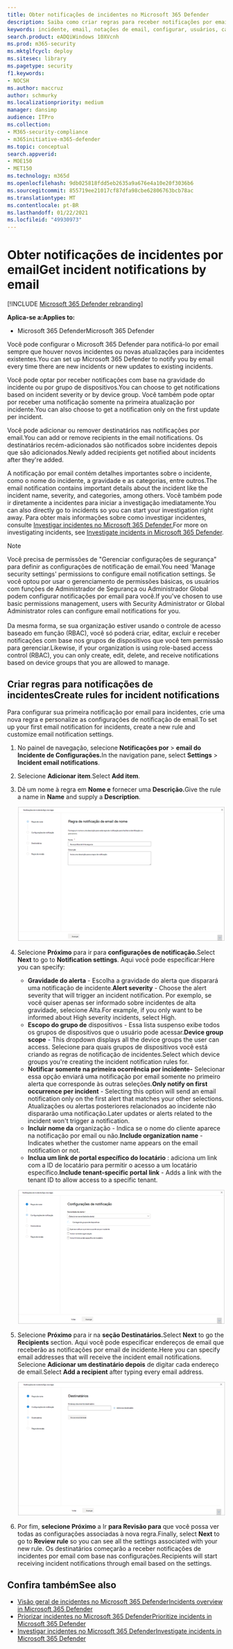 ```yaml
---
title: Obter notificações de incidentes no Microsoft 365 Defender
description: Saiba como criar regras para receber notificações por email sobre incidentes no Microsoft 365 Defender
keywords: incidente, email, notações de email, configurar, usuários, caixa de correio, email, incidentes
search.product: eADQiWindows 10XVcnh
ms.prod: m365-security
ms.mktglfcycl: deploy
ms.sitesec: library
ms.pagetype: security
f1.keywords:
- NOCSH
ms.author: maccruz
author: schmurky
ms.localizationpriority: medium
manager: dansimp
audience: ITPro
ms.collection:
- M365-security-compliance
- m365initiative-m365-defender
ms.topic: conceptual
search.appverid:
- MOE150
- MET150
ms.technology: m365d
ms.openlocfilehash: 9db025818fdd5eb2635a9a676e4a10e20f3036b6
ms.sourcegitcommit: 855719ee21017cf87dfa98cbe62806763bcb78ac
ms.translationtype: MT
ms.contentlocale: pt-BR
ms.lasthandoff: 01/22/2021
ms.locfileid: "49930973"
---
```

# <a name="get-incident-notifications-by-email"></a><span data-ttu-id="7baab-104">Obter notificações de incidentes por email</span><span class="sxs-lookup"><span data-stu-id="7baab-104">Get incident notifications by email</span></span>

[!INCLUDE [Microsoft 365 Defender rebranding](../includes/microsoft-defender.md)]


<span data-ttu-id="7baab-105">**Aplica-se a:**</span><span class="sxs-lookup"><span data-stu-id="7baab-105">**Applies to:**</span></span>
- <span data-ttu-id="7baab-106">Microsoft 365 Defender</span><span class="sxs-lookup"><span data-stu-id="7baab-106">Microsoft 365 Defender</span></span>

<span data-ttu-id="7baab-107">Você pode configurar o Microsoft 365 Defender para notificá-lo por email sempre que houver novos incidentes ou novas atualizações para incidentes existentes.</span><span class="sxs-lookup"><span data-stu-id="7baab-107">You can set up Microsoft 365 Defender to notify you by email every time there are new incidents or new updates to existing incidents.</span></span> 

<span data-ttu-id="7baab-108">Você pode optar por receber notificações com base na gravidade do incidente ou por grupo de dispositivos.</span><span class="sxs-lookup"><span data-stu-id="7baab-108">You can choose to get notifications based on incident severity or by device group.</span></span> <span data-ttu-id="7baab-109">Você também pode optar por receber uma notificação somente na primeira atualização por incidente.</span><span class="sxs-lookup"><span data-stu-id="7baab-109">You can also choose to get a notification only on the first update per incident.</span></span>

<span data-ttu-id="7baab-110">Você pode adicionar ou remover destinatários nas notificações por email.</span><span class="sxs-lookup"><span data-stu-id="7baab-110">You can add or remove recipients in the email notifications.</span></span> <span data-ttu-id="7baab-111">Os destinatários recém-adicionados são notificados sobre incidentes depois que são adicionados.</span><span class="sxs-lookup"><span data-stu-id="7baab-111">Newly added recipients get notified about incidents after they're added.</span></span> 

<span data-ttu-id="7baab-112">A notificação por email contém detalhes importantes sobre o incidente, como o nome do incidente, a gravidade e as categorias, entre outros.</span><span class="sxs-lookup"><span data-stu-id="7baab-112">The email notification contains important details about the incident like the incident name, severity, and categories, among others.</span></span> <span data-ttu-id="7baab-113">Você também pode ir diretamente a incidentes para iniciar a investigação imediatamente.</span><span class="sxs-lookup"><span data-stu-id="7baab-113">You can also directly go to incidents so you can start your investigation right away.</span></span> <span data-ttu-id="7baab-114">Para obter mais informações sobre como investigar incidentes, consulte [Investigar incidentes no Microsoft 365 Defender.](https://docs.microsoft.com/microsoft-365/security/mtp/investigate-incidents)</span><span class="sxs-lookup"><span data-stu-id="7baab-114">For more on investigating incidents, see [Investigate incidents in Microsoft 365 Defender](https://docs.microsoft.com/microsoft-365/security/mtp/investigate-incidents).</span></span>

>[!NOTE]
><span data-ttu-id="7baab-115">Você precisa de permissões de "Gerenciar configurações de segurança" para definir as configurações de notificação de email.</span><span class="sxs-lookup"><span data-stu-id="7baab-115">You need 'Manage security settings' permissions to configure email notification settings.</span></span> <span data-ttu-id="7baab-116">Se você optou por usar o gerenciamento de permissões básicas, os usuários com funções de Administrador de Segurança ou Administrador Global podem configurar notificações por email para você.</span><span class="sxs-lookup"><span data-stu-id="7baab-116">If you've chosen to use basic permissions management, users with Security Administrator or Global Administrator roles can configure email notifications for you.</span></span> <br> <br>
<span data-ttu-id="7baab-117">Da mesma forma, se sua organização estiver usando o controle de acesso baseado em função (RBAC), você só poderá criar, editar, excluir e receber notificações com base nos grupos de dispositivos que você tem permissão para gerenciar.</span><span class="sxs-lookup"><span data-stu-id="7baab-117">Likewise, if your organization is using role-based access control (RBAC), you can only create, edit, delete, and receive notifications based on device groups that you are allowed to manage.</span></span>

## <a name="create-rules-for-incident-notifications"></a><span data-ttu-id="7baab-118">Criar regras para notificações de incidentes</span><span class="sxs-lookup"><span data-stu-id="7baab-118">Create rules for incident notifications</span></span>

<span data-ttu-id="7baab-119">Para configurar sua primeira notificação por email para incidentes, crie uma nova regra e personalize as configurações de notificação de email.</span><span class="sxs-lookup"><span data-stu-id="7baab-119">To set up your first email notification for incidents, create a new rule and customize email notification settings.</span></span>

1. <span data-ttu-id="7baab-120">No painel de navegação, selecione **Notificações por**  >  **email do Incidente de Configurações.**</span><span class="sxs-lookup"><span data-stu-id="7baab-120">In the navigation pane, select **Settings** > **Incident email notifications**.</span></span>
2. <span data-ttu-id="7baab-121">Selecione **Adicionar item**.</span><span class="sxs-lookup"><span data-stu-id="7baab-121">Select **Add item**.</span></span>
3. <span data-ttu-id="7baab-122">Dê um nome à regra em **Nome e** fornecer uma **Descrição.**</span><span class="sxs-lookup"><span data-stu-id="7baab-122">Give the rule a name in **Name** and supply a **Description**.</span></span>

    ![Criar janela de regra para notifica o email de incidente](../../media/incidentemailnotif1.png) 
4. <span data-ttu-id="7baab-124">Selecione **Próximo** para ir para **configurações de notificação.**</span><span class="sxs-lookup"><span data-stu-id="7baab-124">Select **Next** to go to **Notification settings**.</span></span> <span data-ttu-id="7baab-125">Aqui você pode especificar:</span><span class="sxs-lookup"><span data-stu-id="7baab-125">Here you can specify:</span></span>
    - <span data-ttu-id="7baab-126">**Gravidade do alerta** - Escolha a gravidade do alerta que disparará uma notificação de incidente.</span><span class="sxs-lookup"><span data-stu-id="7baab-126">**Alert severity** - Choose the alert severity that will trigger an incident notification.</span></span> <span data-ttu-id="7baab-127">Por exemplo, se você quiser apenas ser informado sobre incidentes de alta gravidade, selecione Alta.</span><span class="sxs-lookup"><span data-stu-id="7baab-127">For example, if you only want to be informed about High severity incidents, select High.</span></span>
    - <span data-ttu-id="7baab-128">**Escopo do grupo de** dispositivos - Essa lista suspenso exibe todos os grupos de dispositivos que o usuário pode acessar.</span><span class="sxs-lookup"><span data-stu-id="7baab-128">**Device group scope** - This dropdown displays all the device groups the user can access.</span></span> <span data-ttu-id="7baab-129">Selecione para quais grupos de dispositivos você está criando as regras de notificação de incidentes.</span><span class="sxs-lookup"><span data-stu-id="7baab-129">Select which device groups you're creating the incident notification rules for.</span></span>
    - <span data-ttu-id="7baab-130">**Notificar somente na primeira ocorrência por incidente-** Selecionar essa opção enviará uma notificação por email somente no primeiro alerta que corresponde às outras seleções.</span><span class="sxs-lookup"><span data-stu-id="7baab-130">**Only notify on first occurrence per incident** - Selecting this option will send an email notification only on the first alert that matches your other selections.</span></span> <span data-ttu-id="7baab-131">Atualizações ou alertas posteriores relacionados ao incidente não dispararão uma notificação.</span><span class="sxs-lookup"><span data-stu-id="7baab-131">Later updates or alerts related to the incident won't trigger a notification.</span></span>
    - <span data-ttu-id="7baab-132">**Incluir nome da** organização - Indica se o nome do cliente aparece na notificação por email ou não.</span><span class="sxs-lookup"><span data-stu-id="7baab-132">**Include organization name** - Indicates whether the customer name appears on the email notification or not.</span></span>
    - <span data-ttu-id="7baab-133">**Inclua um link de portal específico do locatário** : adiciona um link com a ID de locatário para permitir o acesso a um locatário específico.</span><span class="sxs-lookup"><span data-stu-id="7baab-133">**Include tenant-specific portal link** -  Adds a link with the tenant ID to allow access to a specific tenant.</span></span>
    
    ![Notif settings window for incident email notifs](../../media/incidentemailnotif2.png)
5. <span data-ttu-id="7baab-135">Selecione **Próximo** para ir na **seção Destinatários.**</span><span class="sxs-lookup"><span data-stu-id="7baab-135">Select **Next** to go the **Recipients** section.</span></span> <span data-ttu-id="7baab-136">Aqui você pode especificar endereços de email que receberão as notificações por email de incidente.</span><span class="sxs-lookup"><span data-stu-id="7baab-136">Here you can specify email addresses that will receive the incident email notifications.</span></span> <span data-ttu-id="7baab-137">Selecione **Adicionar um destinatário depois** de digitar cada endereço de email.</span><span class="sxs-lookup"><span data-stu-id="7baab-137">Select **Add a recipient** after typing every email address.</span></span>

    ![Janela Adicionar destinatários para notifica o email de incidente](../../media/incidentemailnotif3.png) 

6. <span data-ttu-id="7baab-139">Por fim, **selecione Próximo** a Ir **para Revisão para** que você possa ver todas as configurações associadas à nova regra.</span><span class="sxs-lookup"><span data-stu-id="7baab-139">Finally, select **Next** to go to **Review rule** so you can see all the settings associated with your new rule.</span></span> <span data-ttu-id="7baab-140">Os destinatários começarão a receber notificações de incidentes por email com base nas configurações.</span><span class="sxs-lookup"><span data-stu-id="7baab-140">Recipients will start receiving incident notifications through email based on the settings.</span></span>

## <a name="see-also"></a><span data-ttu-id="7baab-141">Confira também</span><span class="sxs-lookup"><span data-stu-id="7baab-141">See also</span></span>
- [<span data-ttu-id="7baab-142">Visão geral de incidentes no Microsoft 365 Defender</span><span class="sxs-lookup"><span data-stu-id="7baab-142">Incidents overview in Microsoft 365 Defender</span></span>](https://docs.microsoft.com/microsoft-365/security/mtp/incidents-overview)
- [<span data-ttu-id="7baab-143">Priorizar incidentes no Microsoft 365 Defender</span><span class="sxs-lookup"><span data-stu-id="7baab-143">Prioritize incidents in Microsoft 365 Defender</span></span>](https://docs.microsoft.com/microsoft-365/security/mtp/incident-queue)
- [<span data-ttu-id="7baab-144">Investigar incidentes no Microsoft 365 Defender</span><span class="sxs-lookup"><span data-stu-id="7baab-144">Investigate incidents in Microsoft 365 Defender</span></span>](https://docs.microsoft.com/microsoft-365/security/mtp/investigate-incidents)

